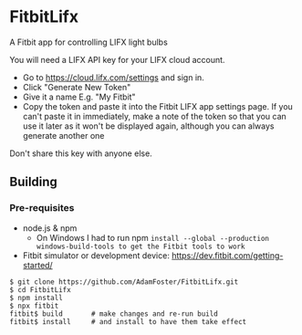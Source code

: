 # FitbitLifx
A Fitbit app for controlling LIFX light bulbs

You will need a LIFX API key for your LIFX cloud account. 
- Go to https://cloud.lifx.com/settings and sign in. 
- Click "Generate New Token"
- Give it a name E.g. "My Fitbit"
- Copy the token and paste it into the Fitbit LIFX app settings page. If you can't paste it in immediately, make a note of the token so that you can use it later as it won't be displayed again, although you can always generate another one

Don't share this key with anyone else.

## Building
### Pre-requisites
 - node.js & npm
   - On Windows I had to run npm ```install --global --production windows-build-tools to get the Fitbit tools to work```
 - Fitbit simulator or development device: https://dev.fitbit.com/getting-started/


```
$ git clone https://github.com/AdamFoster/FitbitLifx.git
$ cd FitbitLifx
$ npm install
$ npx fitbit
fitbit$ build       # make changes and re-run build
fitbit$ install     # and install to have them take effect
```
